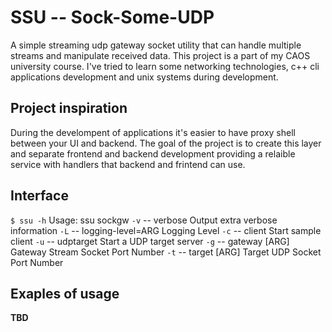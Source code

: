 # SSU -- Sock-Some-UDP
A simple streaming udp gateway socket utility that can handle multiple streams and manipulate received data. This project is a part of my CAOS university course. I've tried to learn some networking technologies, c++ cli applications development and unix systems during development.

## Project inspiration
During the develompent of applications it's easier to have proxy shell between your UI and backend. The goal of the project is to create this layer and separate frontend and backend development providing a relaible service with handlers that backend and frintend can use.

## Interface
``` $ ssu -h ```
Usage: ssu sockgw
```-v``` -- verbose Output extra verbose information
```-L``` -- logging-level=ARG Logging Level
```-c``` -- client Start sample client
```-u``` -- udptarget Start a UDP target server
```-g``` -- gateway [ARG] Gateway Stream Socket Port Number
```-t``` -- target [ARG] Target UDP Socket Port Number

## Exaples of usage
**TBD**

